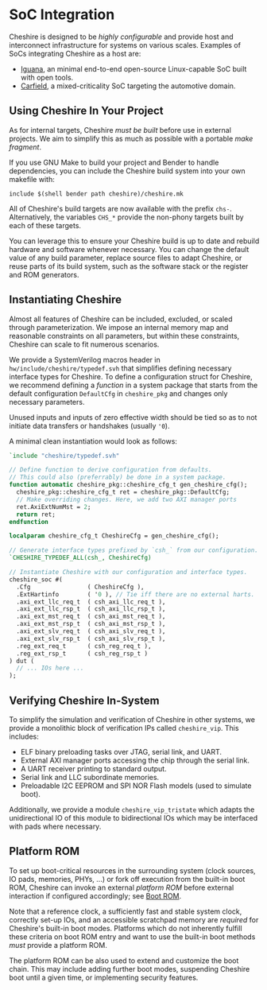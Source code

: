 # SoC Integration

Cheshire is designed to be *highly configurable* and provide host and interconnect infrastructure for systems on various scales. Examples of SoCs integrating Cheshire as a host are:

- [Iguana](https://github.com/pulp-platform/iguana), an minimal end-to-end open-source Linux-capable SoC built with open tools.
- [Carfield](https://github.com/pulp-platform/carfield), a mixed-criticality SoC targeting the automotive domain.

## Using Cheshire In Your Project

As for internal targets, Cheshire *must be built* before use in external projects. We aim to simplify this as much as possible with a portable *make fragment*.

If you use GNU Make to build your project and Bender to handle dependencies, you can include the Cheshire build system into your own makefile with:

```make
include $(shell bender path cheshire)/cheshire.mk
```

All of Cheshire's build targets are now available with the prefix `chs-`. Alternatively, the variables `CHS_*` provide the non-phony targets built by each of these targets.

You can leverage this to ensure your Cheshire build is up to date and rebuild hardware and software whenever necessary. You can change the default value of any build parameter, replace source files to adapt Cheshire, or reuse parts of its build system, such as the software stack or the register and ROM generators.

## Instantiating Cheshire

Almost all features of Cheshire can be included, excluded, or scaled through parameterization. We impose an internal memory map and reasonable constraints on all parameters, but within these constraints, Cheshire can scale to fit numerous scenarios.

We provide a SystemVerilog macros header in `hw/include/cheshire/typedef.svh` that simplifies defining necessary interface types for Cheshire. To define a configuration struct for Cheshire, we recommend defining a *function* in a system package that starts from the default configuration `DefaultCfg` in `cheshire_pkg` and changes only necessary parameters.

Unused inputs and inputs of zero effective width should be tied so as to not initiate data transfers or handshakes (usually `'0`).

A minimal clean instantiation would look as follows:

```systemverilog
`include "cheshire/typedef.svh"

// Define function to derive configuration from defaults.
// This could also (preferrably) be done in a system package.
function automatic cheshire_pkg::cheshire_cfg_t gen_cheshire_cfg();
  cheshire_pkg::cheshire_cfg_t ret = cheshire_pkg::DefaultCfg;
  // Make overriding changes. Here, we add two AXI manager ports
  ret.AxiExtNumMst = 2;
  return ret;
endfunction

localparam cheshire_cfg_t CheshireCfg = gen_cheshire_cfg();

// Generate interface types prefixed by `csh_` from our configuration.
`CHESHIRE_TYPEDEF_ALL(csh_, CheshireCfg)

// Instantiate Cheshire with our configuration and interface types.
cheshire_soc #(
  .Cfg                ( CheshireCfg ),
  .ExtHartinfo        ( '0 ), // Tie iff there are no external harts.
  .axi_ext_llc_req_t  ( csh_axi_llc_req_t ),
  .axi_ext_llc_rsp_t  ( csh_axi_llc_rsp_t ),
  .axi_ext_mst_req_t  ( csh_axi_mst_req_t ),
  .axi_ext_mst_rsp_t  ( csh_axi_mst_rsp_t ),
  .axi_ext_slv_req_t  ( csh_axi_slv_req_t ),
  .axi_ext_slv_rsp_t  ( csh_axi_slv_rsp_t ),
  .reg_ext_req_t      ( csh_reg_req_t ),
  .reg_ext_rsp_t      ( csh_reg_rsp_t )
) dut (
  // ... IOs here ...
);
```

## Verifying Cheshire In-System

To simplify the simulation and verification of Cheshire in other systems, we provide a monolithic block of verification IPs called `cheshire_vip`. This includes:

* ELF binary preloading tasks over JTAG, serial link, and UART.
* External AXI manager ports accessing the chip through the serial link.
* A UART receiver printing to standard output.
* Serial link and LLC subordinate memories.
* Preloadable I2C EEPROM and SPI NOR Flash models (used to simulate boot).

Additionally, we provide a module `cheshire_vip_tristate` which adapts the unidirectional IO of this module to bidirectional IOs which may be interfaced with pads where necessary.

## Platform ROM

To set up boot-critical resources in the surrounding system (clock sources, IO pads, memories, PHYs, ...) or fork off execution from the built-in boot ROM, Cheshire can invoke an external *platform ROM* before external interaction if configured accordingly; see [Boot ROM](../um/sw.md#boot-rom).

Note that a reference clock, a sufficiently fast and stable system clock, correctly set-up IOs, and an accessible scratchpad memory are *required* for Cheshire's built-in boot modes. Platforms which do not inherently fulfill these criteria on boot ROM entry and want to use the built-in boot methods *must* provide a platform ROM.

The platform ROM can be also used to extend and customize the boot chain. This may include adding further boot modes, suspending Cheshire boot until a given time, or implementing security features.
